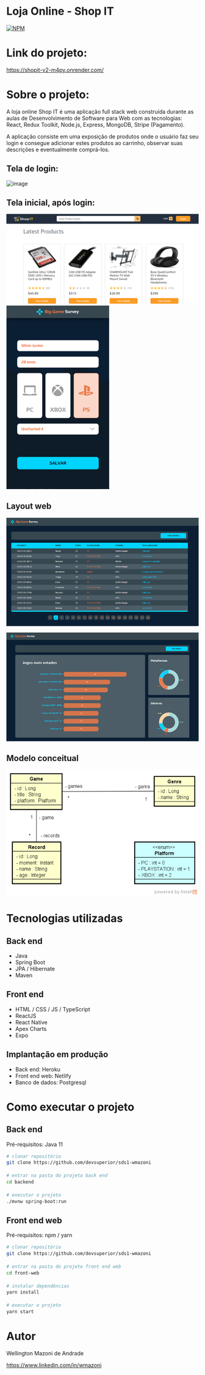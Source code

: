 # Loja Online  - Shop IT
[![NPM](https://img.shields.io/npm/l/react)](https://github.com/neliocursos/exemplo-readme/blob/main/LICENSE) 

# Link do projeto:

https://shopit-v2-m4py.onrender.com/

# Sobre o projeto:

A loja online Shop IT é uma aplicação full stack web construída durante as aulas de Desenvolvimento de Software para Web com as tecnologias: React, Redux Toolkit, Node.js, Express, MongoDB, Stripe (Pagamento).

A aplicação consiste em uma exposição de produtos onde o usuário faz seu login e consegue adicionar estes produtos ao carrinho, observar suas descrições e eventualmente comprá-los.

## Tela de login:

![image](https://github.com/user-attachments/assets/c551f2d7-e626-4c83-835d-81ae3a32dc55)

## Tela inicial, após login:
![Tela 1](https://github.com/vivian2804/deploy-projeto-webII/blob/020-prepared-for-deploy/Captura%20de%20tela%202024-11-13%20221548.png) ![Mobile 2](https://github.com/acenelio/assets/raw/main/sds1/mobile2.png)

## Layout web
![Web 1](https://github.com/acenelio/assets/raw/main/sds1/web1.png)

![Web 2](https://github.com/acenelio/assets/raw/main/sds1/web2.png)

## Modelo conceitual
![Modelo Conceitual](https://github.com/acenelio/assets/raw/main/sds1/modelo-conceitual.png)

# Tecnologias utilizadas
## Back end
- Java
- Spring Boot
- JPA / Hibernate
- Maven
## Front end
- HTML / CSS / JS / TypeScript
- ReactJS
- React Native
- Apex Charts
- Expo
## Implantação em produção
- Back end: Heroku
- Front end web: Netlify
- Banco de dados: Postgresql

# Como executar o projeto

## Back end
Pré-requisitos: Java 11

```bash
# clonar repositório
git clone https://github.com/devsuperior/sds1-wmazoni

# entrar na pasta do projeto back end
cd backend

# executar o projeto
./mvnw spring-boot:run
```

## Front end web
Pré-requisitos: npm / yarn

```bash
# clonar repositório
git clone https://github.com/devsuperior/sds1-wmazoni

# entrar na pasta do projeto front end web
cd front-web

# instalar dependências
yarn install

# executar o projeto
yarn start
```

# Autor

Wellington Mazoni de Andrade

https://www.linkedin.com/in/wmazoni
